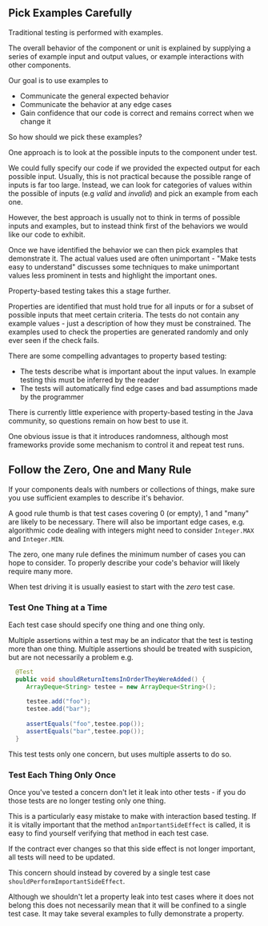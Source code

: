 ## Pick Examples Carefully 

Traditional testing is performed with examples.

The overall behavior of the component or unit is explained by supplying a series of example input and output values, or example interactions with other components.

Our goal is to use examples to

* Communicate the general expected behavior
* Communicate the behavior at any edge cases
* Gain confidence that our code is correct and remains correct when we change it

So how should we pick these examples?

One approach is to look at the possible inputs to the component under test. 

We could fully specify our code if we provided the expected output for each possible input. Usually, this is not practical because the possible range of inputs is far too large. Instead, we can look for categories of values within the possible of inputs (e.g *valid* and *invalid*) and pick an example from each one.

However, the best approach is usually not to think in terms of possible inputs and examples, but to instead think first of the behaviors we would like our code to exhibit.

Once we have identified the behavior we can then pick examples that demonstrate it. The actual values used are often unimportant - "Make tests easy to understand" discusses some techniques to make unimportant values less prominent in tests and highlight the important ones.

Property-based testing takes this a stage further. 

Properties are identified that must hold true for all inputs or for a subset of possible inputs that meet certain criteria. The tests do not contain any example values - just a description of how they must be constrained. The examples used to check the properties are generated randomly and only ever seen if the check fails.

There are some compelling advantages to property based testing:

* The tests describe what is important about the input values. In example testing this must be inferred by the reader
* The tests will automatically find edge cases and bad assumptions made by the programmer 

There is currently little experience with property-based testing in the Java community, so questions remain on how best to use it. 

One obvious issue is that it introduces randomness, although most frameworks provide some mechanism to control it and repeat test runs.

## Follow the Zero, One and Many Rule

If your components deals with numbers or collections of things, make sure you use sufficient examples to describe it's behavior.

A good rule thumb is that test cases covering 0 (or empty), 1 and "many" are likely to be necessary. There will also be important edge cases, e.g. algorithmic code dealing with integers might need to consider `Integer.MAX` and `Integer.MIN`.

The zero, one many rule defines the minimum number of cases you can hope to consider. To properly describe your code's behavior will likely require many more.

When test driving it is usually easiest to start with the *zero* test case.

### Test One Thing at a Time

Each test case should specify one thing and one thing only.

Multiple assertions within a test may be an indicator that the test is testing more than one thing. Multiple assertions should be treated with suspicion, but are not necessarily a problem e.g.

```java
  @Test
  public void shouldReturnItemsInOrderTheyWereAdded() {
     ArrayDeque<String> testee = new ArrayDeque<String>();
     
     testee.add("foo");
     testee.add("bar");
     
     assertEquals("foo",testee.pop());
     assertEquals("bar",testee.pop());     
  }
```

This test tests only one concern, but uses multiple asserts to do so.

### Test Each Thing Only Once

Once you've tested a concern don't let it leak into other tests - if you do those tests are no longer testing only one thing.

This is a particularly easy mistake to make with interaction based testing. If it is vitally important that the method `anImportantSideEffect` is called, it is easy to find yourself verifying that method in each test case. 

If the contract ever changes so that this side effect is not longer important, all tests will need to be updated.

This concern should instead by covered by a single test case `shouldPerformImportantSideEffect`.

Although we shouldn't let a property leak into test cases where it does not belong this does not necessarily mean that it will be confined to a single test case. It may take several examples to fully demonstrate a property.

